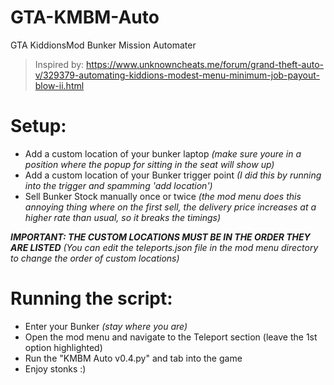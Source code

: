 # GTA-KMBM-Auto
GTA KiddionsMod Bunker Mission Automater
> Inspired by: https://www.unknowncheats.me/forum/grand-theft-auto-v/329379-automating-kiddions-modest-menu-minimum-job-payout-blow-ii.html


# Setup:

* Add a custom location of your bunker laptop _(make sure youre in a position where the popup for sitting in the seat will show up)_
* Add a custom location of your Bunker trigger point _(I did this by running into the trigger and spamming 'add location')_
* Sell Bunker Stock manually once or twice _(the mod menu does this annoying thing where on the first sell, the delivery price increases at a higher rate than usual, so it breaks the timings)_

_**IMPORTANT: THE CUSTOM LOCATIONS MUST BE IN THE ORDER THEY ARE LISTED** (You can edit the teleports.json file in the mod menu directory to change the order of custom locations)_


# Running the script:

* Enter your Bunker _(stay where you are)_
* Open the mod menu and navigate to the Teleport section (leave the 1st option highlighted)
* Run the "KMBM Auto v0.4.py" and tab into the game
* Enjoy stonks :)
